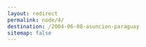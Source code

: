 ```yaml
---
layout: redirect
permalink: node/4/
destination: /2004-06-08-asuncion-paraguay
sitemap: false
---
```

